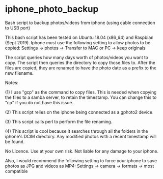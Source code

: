 # iphone_photo_backup
Bash script to backup photos/videos from iphone (using cable connection to USB port)

This bash script has been tested on Ubuntu 18.04 (x86_64) and Raspbian (Sept 2019).
Iphone must use the following setting to allow photos to be copied:
Settings -> photos -> Transfer to MAC or PC -> keep originals 

The script queries how many days worth of photos/videos you want to copy. The script then queries the directory to copy those files to. After the files are copied, they are renamed to have the photo date as a prefix to the new filename.

Notes:

(1) I use "gcp" as the command to copy files. This is needed when copying the files to a samba server, to retain the timestamp. You can change this to "cp" if you do not have this issue.

(2) This script relies on the iphone being connected as a gphoto2 device.

(3) This script calls perl to perform the file renaming.

(4) This script is cool because it searches through all the folders in the iphone's DCIM directory. Any modified photos with a recent timestamp will be found.

No Licence. Use at your own risk. Not liable for any damage to your iphone.

Also, I would recommend the following setting to force your iphone to save photos as JPG and videos as MP4:
Settings -> camera -> formats -> most compatible 
